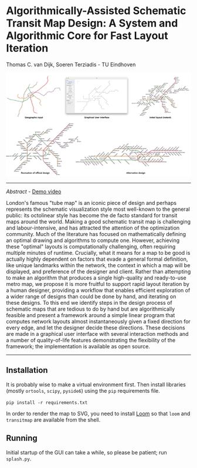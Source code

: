 # Algorithmically-Assisted Schematic Transit Map Design: A System and Algorithmic Core for Fast Layout Iteration

Thomas C. van Dijk, Soeren Terziadis - TU Eindhoven

![Teaser image with geographic input, screenshot of the GUI, and three metro map designs.](teaser.png)


---

*Abstract* - [Demo video](https://youtu.be/JEC1Ym6qWeg)

London's famous "tube map" is an iconic piece of design and perhaps represents the schematic visualization style most well-known to the general public: its octolinear style has become the de facto standard for transit maps around the world.
Making a good schematic transit map is challenging and labour-intensive, and has attracted the attention of the optimization community.
Much of the literature has focused on mathematically defining an optimal drawing and algorithms to compute one.
However, achieving these "optimal" layouts is computationally challenging, often requiring multiple minutes of runtime.
Crucially, what it means for a map to be good is actually highly dependent on factors that evade a general formal definition, like unique landmarks within the network, the context in which a map will be displayed, and preference of the designer and client.
Rather than attempting to make an algorithm that produces a single high-quality and ready-to-use metro map, we propose it is more fruitful to support rapid layout iteration by a human designer, providing a workflow that enables efficient exploration of a wider range of designs than could be done by hand, and iterating on these designs.
To this end we identify steps in the design process of schematic maps that are tedious to do by hand but are algorithmically feasible and present a framework around a simple linear program that computes network layouts almost instantaneously given a fixed direction for every edge, and let the designer decide these directions.
These decisions are made in a graphical user interface with several interaction methods and a number of quality-of-life features demonstrating the flexibility of the framework; the implementation is available as open source.

---

## Installation

It is probably wise to make a virtual environment first.
Then install libraries (mostly `ortools`, `scipy`, `pyside6`) using the `pip` requirements file.

```pip install -r requirements.txt```

In order to render the map to SVG, you need to install [Loom](https://github.com/ad-freiburg/loom) so that `loom` and `transitmap` are available from the shell.

## Running

Initial startup of the GUI can take a while, so please be patient; run `splash.py`.